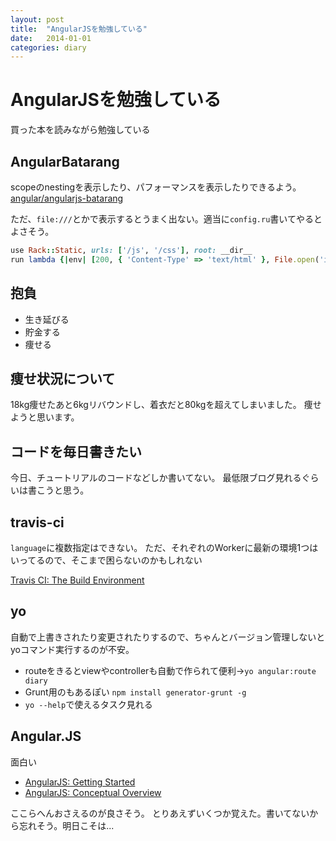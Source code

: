 ```yaml
---
layout: post
title:  "AngularJSを勉強している"
date:   2014-01-01
categories: diary
---
```

# AngularJSを勉強している

買った本を読みながら勉強している

## AngularBatarang
scopeのnestingを表示したり、パフォーマンスを表示したりできるよう。
[angular/angularjs-batarang](https://github.com/angular/angularjs-batarang)

ただ、`file:///`とかで表示するとうまく出ない。適当に`config.ru`書いてやるとよさそう。

``` ruby
use Rack::Static, urls: ['/js', '/css'], root: __dir__
run lambda {|env| [200, { 'Content-Type' => 'text/html' }, File.open('index.html', File::RDONLY)] }
```

## 抱負
- 生き延びる
- 貯金する
- 痩せる

## 痩せ状況について
18kg痩せたあと6kgリバウンドし、着衣だと80kgを超えてしまいました。
痩せようと思います。

## コードを毎日書きたい
今日、チュートリアルのコードなどしか書いてない。
最低限ブログ見れるぐらいは書こうと思う。

## travis-ci
`language`に複数指定はできない。
ただ、それぞれのWorkerに最新の環境1つはいってるので、そこまで困らないのかもしれない

[Travis CI: The Build Environment](http://about.travis-ci.org/docs/user/ci-environment/)

## yo
自動で上書きされたり変更されたりするので、ちゃんとバージョン管理しないとyoコマンド実行するのが不安。

- routeをきるとviewやcontrollerも自動で作られて便利→`yo angular:route diary`
- Grunt用のもあるぽい `npm install generator-grunt -g`
- `yo --help`で使えるタスク見れる

## Angular.JS
面白い

- [AngularJS: Getting Started](http://docs.angularjs.org/misc/started)
- [AngularJS: Conceptual Overview](http://docs.angularjs.org/guide/concepts)

ここらへんおさえるのが良さそう。
とりあえずいくつか覚えた。書いてないから忘れそう。明日こそは...